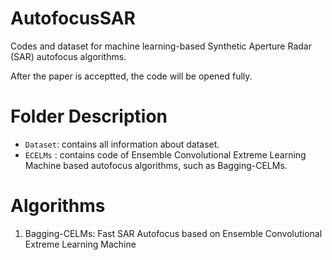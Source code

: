 # AutofocusSAR

Codes and dataset for machine learning-based Synthetic Aperture Radar (SAR) autofocus algorithms.

After the paper is acceptted, the code will be opened fully.



# Folder Description

- ``Dataset``: contains all information about dataset. 
- ``ECELMs`` : contains code of  Ensemble Convolutional Extreme Learning Machine based autofocus algorithms, such as Bagging-CELMs.


# Algorithms

1. Bagging-CELMs: Fast SAR Autofocus based on Ensemble Convolutional Extreme Learning Machine



